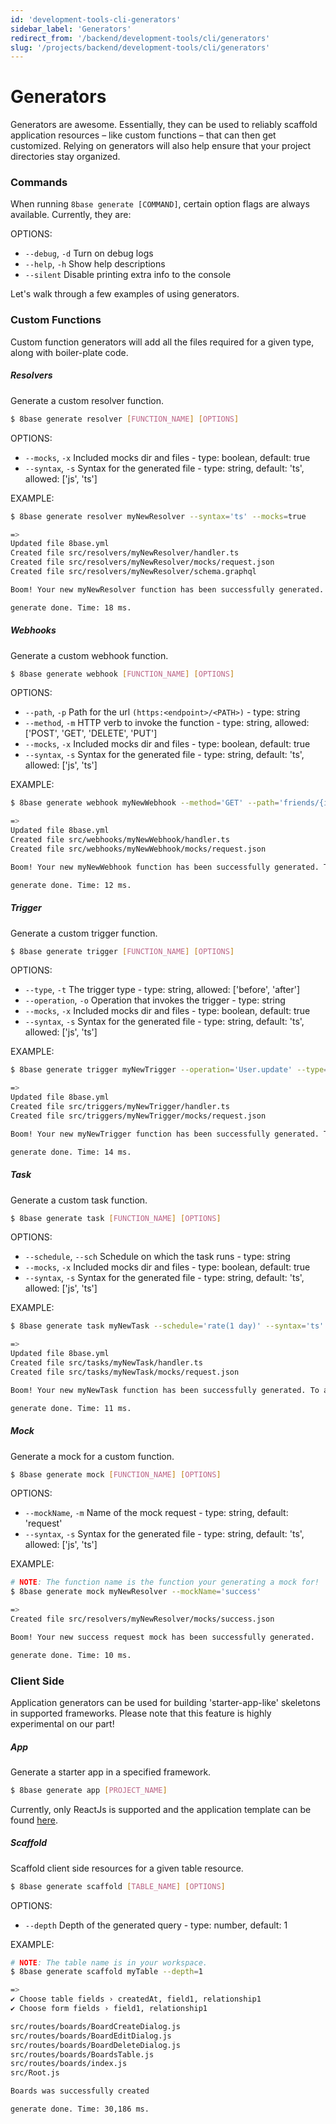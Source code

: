 ```yaml
---
id: 'development-tools-cli-generators'
sidebar_label: 'Generators'
redirect_from: '/backend/development-tools/cli/generators'
slug: '/projects/backend/development-tools/cli/generators'
---
```


# Generators

Generators are awesome. Essentially, they can be used to reliably scaffold application resources – like custom functions – that can then get customized. Relying on generators will also help ensure that your project directories stay organized.

### Commands

When running `8base generate [COMMAND]`, certain option flags are always available. Currently, they are:

OPTIONS:

- `--debug`, `-d` Turn on debug logs
- `--help`, `-h` Show help descriptions
- `--silent` Disable printing extra info to the console

Let's walk through a few examples of using generators.

### Custom Functions

Custom function generators will add all the files required for a given type, along with boiler-plate code.

##### Resolvers

Generate a custom resolver function.

```sh
$ 8base generate resolver [FUNCTION_NAME] [OPTIONS]
```

OPTIONS:

- `--mocks`, `-x` Included mocks dir and files - type: boolean, default: true
- `--syntax`, `-s` Syntax for the generated file - type: string, default: 'ts', allowed: ['js', 'ts']

EXAMPLE:

```sh
$ 8base generate resolver myNewResolver --syntax='ts' --mocks=true

=>
Updated file 8base.yml
Created file src/resolvers/myNewResolver/handler.ts
Created file src/resolvers/myNewResolver/mocks/request.json
Created file src/resolvers/myNewResolver/schema.graphql

Boom! Your new myNewResolver function has been successfully generated. To add any required settings, check out its configuration block in your projects 8base.yml file.

generate done. Time: 18 ms.
```

##### Webhooks

Generate a custom webhook function.

```sh
$ 8base generate webhook [FUNCTION_NAME] [OPTIONS]
```

OPTIONS:

- `--path`, `-p` Path for the url `(https:<endpoint>/<PATH>)` - type: string
- `--method`, `-m` HTTP verb to invoke the function - type: string, allowed: ['POST', 'GET', 'DELETE', 'PUT']
- `--mocks`, `-x` Included mocks dir and files - type: boolean, default: true
- `--syntax`, `-s` Syntax for the generated file - type: string, default: 'ts', allowed: ['js', 'ts']

EXAMPLE:

```sh
$ 8base generate webhook myNewWebhook --method='GET' --path='friends/{id}' --syntax='ts' --mocks=true

=>
Updated file 8base.yml
Created file src/webhooks/myNewWebhook/handler.ts
Created file src/webhooks/myNewWebhook/mocks/request.json

Boom! Your new myNewWebhook function has been successfully generated. To add any required settings, check out its configuration block in your projects 8base.yml file.

generate done. Time: 12 ms.
```

##### Trigger

Generate a custom trigger function.

```sh
$ 8base generate trigger [FUNCTION_NAME] [OPTIONS]
```

OPTIONS:

- `--type`, `-t` The trigger type - type: string, allowed: ['before', 'after']
- `--operation`, `-o` Operation that invokes the trigger - type: string
- `--mocks`, `-x` Included mocks dir and files - type: boolean, default: true
- `--syntax`, `-s` Syntax for the generated file - type: string, default: 'ts', allowed: ['js', 'ts']

EXAMPLE:

```sh
$ 8base generate trigger myNewTrigger --operation='User.update' --type='after' --syntax='ts' --mocks=true

=>
Updated file 8base.yml
Created file src/triggers/myNewTrigger/handler.ts
Created file src/triggers/myNewTrigger/mocks/request.json

Boom! Your new myNewTrigger function has been successfully generated. To add any required settings, check out its configuration block in your projects 8base.yml file.

generate done. Time: 14 ms.
```

##### Task

Generate a custom task function.

```sh
$ 8base generate task [FUNCTION_NAME] [OPTIONS]
```

OPTIONS:

- `--schedule`, `--sch` Schedule on which the task runs - type: string
- `--mocks`, `-x` Included mocks dir and files - type: boolean, default: true
- `--syntax`, `-s` Syntax for the generated file - type: string, default: 'ts', allowed: ['js', 'ts']

EXAMPLE:

```sh
$ 8base generate task myNewTask --schedule='rate(1 day)' --syntax='ts' --mocks=true

=>
Updated file 8base.yml
Created file src/tasks/myNewTask/handler.ts
Created file src/tasks/myNewTask/mocks/request.json

Boom! Your new myNewTask function has been successfully generated. To add any required settings, check out its configuration block in your projects 8base.yml file.

generate done. Time: 11 ms.
```

##### Mock

Generate a mock for a custom function.

```sh
$ 8base generate mock [FUNCTION_NAME] [OPTIONS]
```

OPTIONS:

- `--mockName`, `-m` Name of the mock request - type: string, default: 'request'
- `--syntax`, `-s` Syntax for the generated file - type: string, default: 'ts', allowed: ['js', 'ts']

EXAMPLE:

```sh
# NOTE: The function name is the function your generating a mock for!
$ 8base generate mock myNewResolver --mockName='success'

=>
Created file src/resolvers/myNewResolver/mocks/success.json

Boom! Your new success request mock has been successfully generated.

generate done. Time: 10 ms.
```

### Client Side

Application generators can be used for building 'starter-app-like' skeletons in supported frameworks. Please note that this feature is highly experimental on our part!

##### App

Generate a starter app in a specified framework.

```sh
$ 8base generate app [PROJECT_NAME]
```

Currently, only ReactJs is supported and the application template can be found [here](https://github.com/8base/react-app-starter).

##### Scaffold

Scaffold client side resources for a given table resource.

```sh
$ 8base generate scaffold [TABLE_NAME] [OPTIONS]
```

OPTIONS:

- `--depth` Depth of the generated query - type: number, default: 1

EXAMPLE:

```sh
# NOTE: The table name is in your workspace.
$ 8base generate scaffold myTable --depth=1

=>
✔ Choose table fields › createdAt, field1, relationship1
✔ Choose form fields › field1, relationship1

src/routes/boards/BoardCreateDialog.js
src/routes/boards/BoardEditDialog.js
src/routes/boards/BoardDeleteDialog.js
src/routes/boards/BoardsTable.js
src/routes/boards/index.js
src/Root.js

Boards was successfully created

generate done. Time: 30,186 ms.
```
